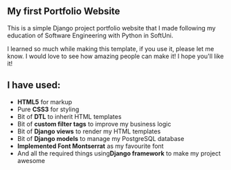 ## My first Portfolio Website

This is a simple Django project portfolio website that I made following my education of Software Engineering with Python in SoftUni.

I learned so much while making this template, if you use it, please let me know. I would love to see how amazing people can make it! I hope you'll like it!

## I have used:
+ **HTML5** for markup
+ Pure **CSS3** for styling 
+ Bit of **DTL** to inherit HTML templates
+ Bit of **custom filter tags** to improve my business logic
+ Bit of **Django views** to render my HTML templates
+ Bit of **Django models** to manage my PostgreSQL database
+ **Implemented Font Montserrat** as my favourite font
+ And all the required things using**Django framework** to make my project awesome

